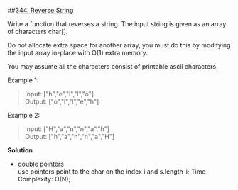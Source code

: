 ##[344. Reverse String](https://leetcode.com/problems/reverse-string/)

Write a function that reverses a string. The input string is given as an array of characters char[].

Do not allocate extra space for another array, you must do this by modifying the input array in-place with O(1) extra memory.

You may assume all the characters consist of printable ascii characters.

 

Example 1:
>Input: ["h","e","l","l","o"]  
Output: ["o","l","l","e","h"]  

Example 2:
>Input: ["H","a","n","n","a","h"]  
Output: ["h","a","n","n","a","H"]

**Solution**
* double pointers  
    use pointers point to the char on the index i and s.length-i;
    Time Complexity: O(N);
